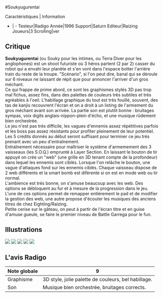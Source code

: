 #Soukyugurentai

Caractéristiques | Information
- | -
Testeur|Radigo
Année|1996
Support|Saturn
Editeur|Raizing
Joueurs|3
Scrolling|ver

## Critique
<b>Soukyugurentai</b> (ou Souky pour les intimes, ou Terra Diver pour les anglophones) est un shoot futuriste où 3 héros partent (2 par 2) casser du robot qui a envahi leur planète et s'en vont dans l'espace botter l'arrière train du reste de la troupe. "Scénario", si l'on peut dire, banal qui se déroule sur 6 niveaux ne laissant de répit que pour annoncer l'arriver d'un gros méchant. <br/>Ce qui frappe de prime abord, ce sont les graphismes stylés 3D pas trop mal fichus, assez fins, dans des palettes de couleurs très subtiles et très agréables à l'oeil. L'habillage graphique du tout est très fouillé, souvent, des tas de kanjis recouvrent l'écran et on a droit à un listing de l'armement du gros méchant avant son arrivée. La partie son est plutôt bonne : bruitages sympas, voix digits anglais-nippon-plein d'écho, et une musique rûdement bien orchestrée.<br/>Le jeu n'est pas trés difficile, les vagues d'ennemis assez répétitives parfois et les boss pas assez résistants pour profiter pleinement de leur potentiel. Les 5 crédits donnés au début seront suffisant pour terminer ce jeu trés prenant avec un peu d'entraînement. <br/>Entraînement nécessaire pour maîtriser le système d'armemement des 3 vaisseaux (les S.O.Q.) emprunté à Layer Section. En laissant le bouton de tir appuyé on crée un "web" (une grille en 3D tenant compte de la profondeur) dans lequel les ennemis sont ciblés. Lorsque l'on relâche le bouton, une vague d'attaques fond sur les ennemis ciblés. Chaque vaisseau dispose de 2 web différents et la smart bomb est diférente si on est en mode web ou tir normal.<br/>L'ambience est trés bonne, on s'amuse beaucoup avec les web. Des options se débloquent au fur et à mesure de la progression dans le jeu. L'une de ces options permet de remapper entièrement le pad et de modifier la gestion des web, une autre propose d'écouter les musiques des anciens titres de chez Eighting/Raizing.<br/>Petite cerise sur le gâteau, on peut à partir de l'écran titre et en guise d'amuse gueule, se faire le premier niveau de Battle Garrega pour le fun.

## Illustrations
![](http://www.shmup.com/images/thumbs/soukyu.jpg)
![](http://www.shmup.com/images/thumbs/soukyu-2.jpg)
![](http://www.shmup.com/images/thumbs/img_fiche_3_284.jpg)
![](http://www.shmup.com/images/thumbs/)
![](http://www.shmup.com/images/thumbs/)

## L'avis Radigo
Note globale|9
-|-
Graphisme|3D style, jolie palette de couleurs, bel habillage.
Son|Musique bien orchestrée, bruitages corrects.
